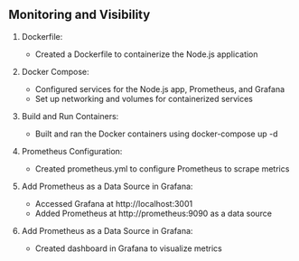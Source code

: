 ## Monitoring and Visibility 

1. Dockerfile:
   - Created a Dockerfile to containerize the Node.js application

2. Docker Compose:
   - Configured services for the Node.js app, Prometheus, and Grafana
   - Set up networking and volumes for containerized services

3. Build and Run Containers:
   - Built and ran the Docker containers using docker-compose up -d

4. Prometheus Configuration:
   - Created prometheus.yml to configure Prometheus to scrape metrics

5. Add Prometheus as a Data Source in Grafana:
   - Accessed Grafana at http://localhost:3001
   - Added Prometheus at http://prometheus:9090 as a data source

6. Add Prometheus as a Data Source in Grafana:
   - Created dashboard in Grafana to visualize metrics 
